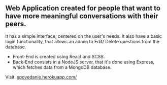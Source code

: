## Web Application created for people that want to have more meaningful conversations with their peers.

It has a simple interface, centered on the user's needs. It also have a basic login functionality, that allows an admin to Edit/ Delete questions from the database.  

 - Front-End is created using React and SCSS.
 - Back-End consists in a NodeJS server, that it's done using Express, which fetches data from a MongoDB database.

Visit: [spovedanie.herokuapp.com/](http://spovedanie.herokuapp.com/) 
